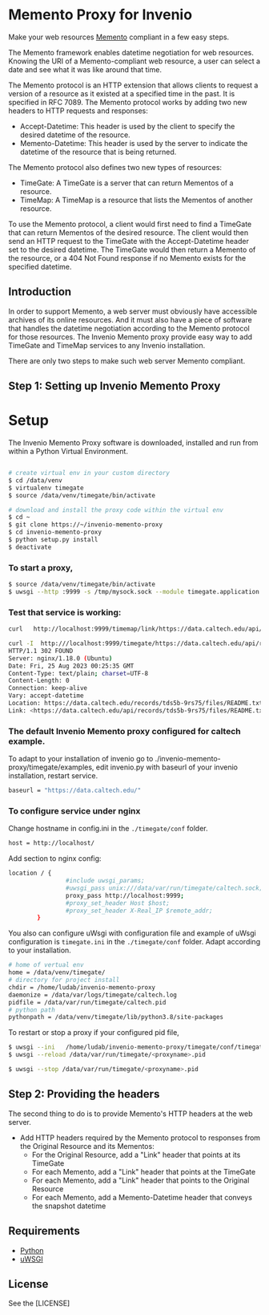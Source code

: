 # Memento Proxy for Invenio
Make your web resources [Memento](http://www.mementoweb.org) compliant in a few easy steps.

The Memento framework enables datetime negotiation for web resources. Knowing the URI of a Memento-compliant web resource, a user can select a date and see what it was like around that time.

The Memento protocol is an HTTP extension that allows clients to request a version of a resource as it existed at a specified time in the past. It is specified in RFC 7089.
The Memento protocol works by adding two new headers to HTTP requests and responses:

*  Accept-Datetime: This header is used by the client to specify the desired datetime of the resource.
*  Memento-Datetime: This header is used by the server to indicate the datetime of the resource that is being returned.

The Memento protocol also defines two new types of resources:

*  TimeGate: A TimeGate is a server that can return Mementos of a resource.
*  TimeMap: A TimeMap is a resource that lists the Mementos of another resource.

To use the Memento protocol, a client would first need to find a TimeGate that can return Mementos of the desired resource. 
The client would then send an HTTP request to the TimeGate with the Accept-Datetime header set to the desired datetime. 
The TimeGate would then return a Memento of the resource, or a 404 Not Found response if no Memento exists for the specified datetime.

## Introduction

In order to support Memento, a web server must obviously have accessible archives of its online resources.
And it must also have a piece of software that handles the datetime negotiation according to the Memento protocol for those resources.
The Invenio Memento proxy provide easy way to add TimeGate and TimeMap services to any Invenio installation.


There are only two steps to make such web server Memento compliant.

## Step 1: Setting up Invenio Memento Proxy

# Setup

The Invenio Memento Proxy software is downloaded, installed and run from within a Python Virtual Environment.
```bash

# create virtual env in your custom directory
$ cd /data/venv
$ virtualenv timegate
$ source /data/venv/timegate/bin/activate

# download and install the proxy code within the virtual env
$ cd ~
$ git clone https://~/invenio-memento-proxy
$ cd invenio-memento-proxy
$ python setup.py install
$ deactivate
```

### To start a proxy,

```bash
$ source /data/venv/timegate/bin/activate
$ uwsgi --http :9999 -s /tmp/mysock.sock --module timegate.application --callable application --virtualenv  /data/venv/timegate/
```

### Test that service is working:

```bash
curl   http://localhost:9999/timemap/link/https://data.caltech.edu/api/records/tds5b-9rs75/files/README.txt 

curl -I  http:///localhost:9999/timegate/https://data.caltech.edu/api/records/tds5b-9rs75/files/README.txt
HTTP/1.1 302 FOUND
Server: nginx/1.18.0 (Ubuntu)
Date: Fri, 25 Aug 2023 00:25:35 GMT
Content-Type: text/plain; charset=UTF-8
Content-Length: 0
Connection: keep-alive
Vary: accept-datetime
Location: https://data.caltech.edu/records/tds5b-9rs75/files/README.txt
Link: <https://data.caltech.edu/api/records/tds5b-9rs75/files/README.txt>; rel=original, <http://160.1.118.115/timemap/link/https://data.caltech.edu/api/records/tds5b-9rs75/files/README.txt>; rel=timemap; type=application/link-format, <http://160.1.118.115/timemap/json/https://data.caltech.edu/api/records/tds5b-9rs75/files/README.txt>; rel=timemap; type=application/json, <https://data.caltech.edu/records/tds5b-9rs75/files/README.txt>; rel="first last memento"; datetime="Mon, 03 Jul 2023 19:57:38 GMT"
```

### The default Invenio Memento proxy configured for caltech example.

To adapt to your installation of invenio 
go to ./invenio-memento-proxy/timegate/examples, edit invenio.py 
with baseurl of  your invenio installation, restart service.

```bash
baseurl = "https://data.caltech.edu/"
```
### To configure service under nginx

Change  hostname in config.ini in the `./timegate/conf` folder.
```bash
host = http://localhost/
```
Add section to nginx config:
```bash
location / {
                #include uwsgi_params;
                #uwsgi_pass unix:///data/var/run/timegate/caltech.sock;
                proxy_pass http://localhost:9999;
		        #proxy_set_header Host $host;
		        #proxy_set_header X-Real_IP $remote_addr;
        }
```        

You also can configure  uWsgi with configuration file  and example of  uWsgi configuration  is `timegate.ini` in the `./timegate/conf` folder.
Adapt  according  to your installation. 

```bash
# home of vertual env
home = /data/venv/timegate/
# directory for project install
chdir = /home/ludab/invenio-memento-proxy
daemonize = /data/var/logs/timegate/caltech.log                                                                                                                                                                                        
pidfile = /data/var/run/timegate/caltech.pid
# python path
pythonpath = /data/venv/timegate/lib/python3.8/site-packages
```

To restart or stop a proxy if your configured pid file,
```bash
$ uwsgi --ini   /home/ludab/invenio-memento-proxy/timegate/conf/timegate.ini 
$ uwsgi --reload /data/var/run/timegate/<proxyname>.pid

$ uwsgi --stop /data/var/run/timegate/<proxyname>.pid
```
## Step 2: Providing the headers
The second thing to do is to provide Memento's HTTP headers at the web server.
* Add HTTP headers required by the Memento protocol to responses from the Original Resource and its Mementos:
  - For the Original Resource, add a "Link" header that points at its TimeGate
  - For each Memento, add a "Link" header that points at the TimeGate
  - For each Memento, add a "Link" header that points to the Original Resource
  - For each Memento, add a Memento-Datetime header that conveys the snapshot datetime


## Requirements
* [Python](https://www.python.org)
* [uWSGI](http://uwsgi-docs.readthedocs.org/en/latest/)



## License
See the [LICENSE]
